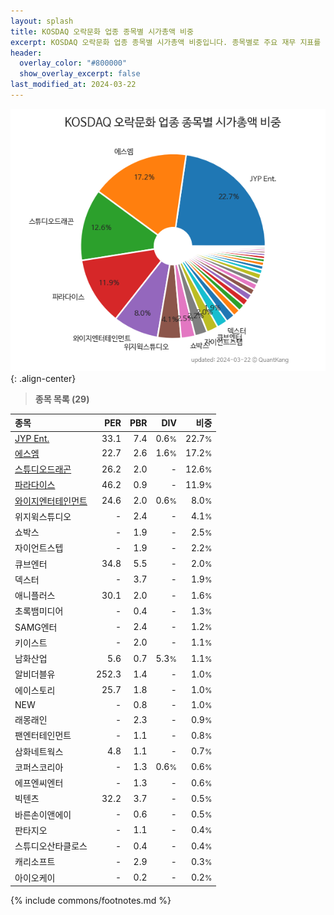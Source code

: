```yaml
---
layout: splash
title: KOSDAQ 오락문화 업종 종목별 시가총액 비중
excerpt: KOSDAQ 오락문화 업종 종목별 시가총액 비중입니다. 종목별로 주요 재무 지표를 함께 표시합니다.
header:
  overlay_color: "#800000"
  show_overlay_excerpt: false
last_modified_at: 2024-03-22
---
```



![KOSDAQ 오락문화 업종 종목별 시가총액 비중](/stats/sector/images/kosdaq_업종_오락문화_종목.png){: .align-center}


> **종목 목록 (29)**<a id="list"></a>

| **종목** | **PER** | **PBR** | **DIV** | **비중** |
| :------- | ------: | ------: | ------: | -------: |
| [JYP Ent.](/035900/) | 33.1 | 7.4 | 0.6<small>%</small> | 22.7<small>%</small> |
| [에스엠](/041510/) | 22.7 | 2.6 | 1.6<small>%</small> | 17.2<small>%</small> |
| [스튜디오드래곤](/253450/) | 26.2 | 2.0 | - | 12.6<small>%</small> |
| [파라다이스](/034230/) | 46.2 | 0.9 | - | 11.9<small>%</small> |
| [와이지엔터테인먼트](/122870/) | 24.6 | 2.0 | 0.6<small>%</small> | 8.0<small>%</small> |
| 위지윅스튜디오 | - | 2.4 | - | 4.1<small>%</small> |
| 쇼박스 | - | 1.9 | - | 2.5<small>%</small> |
| 자이언트스텝 | - | 1.9 | - | 2.2<small>%</small> |
| 큐브엔터 | 34.8 | 5.5 | - | 2.0<small>%</small> |
| 덱스터 | - | 3.7 | - | 1.9<small>%</small> |
| 애니플러스 | 30.1 | 2.0 | - | 1.6<small>%</small> |
| 초록뱀미디어 | - | 0.4 | - | 1.3<small>%</small> |
| SAMG엔터 | - | 2.4 | - | 1.2<small>%</small> |
| 키이스트 | - | 2.0 | - | 1.1<small>%</small> |
| 남화산업 | 5.6 | 0.7 | 5.3<small>%</small> | 1.1<small>%</small> |
| 알비더블유 | 252.3 | 1.4 | - | 1.0<small>%</small> |
| 에이스토리 | 25.7 | 1.8 | - | 1.0<small>%</small> |
| NEW | - | 0.8 | - | 1.0<small>%</small> |
| 래몽래인 | - | 2.3 | - | 0.9<small>%</small> |
| 팬엔터테인먼트 | - | 1.1 | - | 0.8<small>%</small> |
| 삼화네트웍스 | 4.8 | 1.1 | - | 0.7<small>%</small> |
| 코퍼스코리아 | - | 1.3 | 0.6<small>%</small> | 0.6<small>%</small> |
| 에프엔씨엔터 | - | 1.3 | - | 0.6<small>%</small> |
| 빅텐츠 | 32.2 | 3.7 | - | 0.5<small>%</small> |
| 바른손이앤에이 | - | 0.6 | - | 0.5<small>%</small> |
| 판타지오 | - | 1.1 | - | 0.4<small>%</small> |
| 스튜디오산타클로스 | - | 0.4 | - | 0.4<small>%</small> |
| 캐리소프트 | - | 2.9 | - | 0.3<small>%</small> |
| 아이오케이 | - | 0.2 | - | 0.2<small>%</small> |

{% include commons/footnotes.md %}